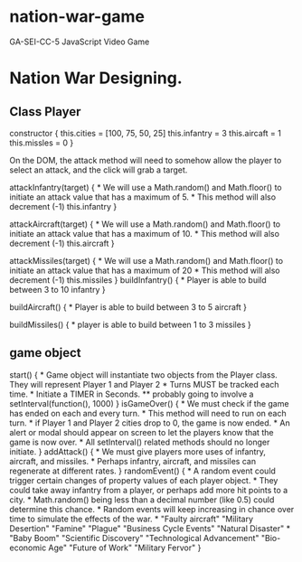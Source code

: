 # nation-war-game
GA-SEI-CC-5 JavaScript Video Game

# Nation War Designing.

## Class Player 
constructor {
    this.cities = [100, 75, 50, 25]
    this.infantry = 3
    this.aircaft = 1
    this.missles = 0
}

On the DOM, the attack method will need to somehow allow the player to select an attack, and the click will grab a target.

attackInfantry(target) {
    * We will use a Math.random() and Math.floor() to initiate an attack value that has a maximum of 5.
    * This method will also decrement (-1) this.infantry
}

attackAircraft(target) {
    * We will use a Math.random() and Math.floor() to initiate an attack value that has a maximum of 10.
    * This method will also decrement (-1) this.aircraft
}

attackMissiles(target) {
    * We will use a Math.random() and Math.floor() to initiate an attack value that has a maximum of 20
    * This method will also decrement (-1) this.missiles
}
buildInfantry() {
    * Player is able to build between 3 to 10 infantry
}

buildAircraft() {
    * Player is able to build between 3 to 5 aircraft
}

buildMissiles() {
    * player is able to build between 1 to 3 missiles
}


## game object
start() {
    * Game object will instantiate two objects from the Player class. They will represent Player 1 and Player 2
    * Turns MUST be tracked each time.
    * Initiate a TIMER in Seconds.
    ** probably going to involve a setInterval(function(), 1000)
}
isGameOver() {
    * We must check if the game has ended on each and every turn.
    * This method will need to run on each turn.
    * if Player 1 and Player 2 cities drop to 0, the game is now ended.
    * An alert or modal should appear on screen to let the players know that the game is now over.
    * All setInterval() related methods should no longer initiate.
}
addAttack() {
    * We must give players more uses of infantry, aircraft, and missiles.
    * Perhaps infantry, aircraft, and missiles can regenerate at different rates. 
}
randomEvent() {
    * A random event could trigger certain changes of property values of each player object.
    * They could take away infantry from a player, or perhaps add more hit points to a city.
    * Math.random() being less than a decimal number (like 0.5) could determine this chance.
    * Random events will keep increasing in chance over time to simulate the effects of the war.
    * "Faulty aircraft" "Military Desertion" "Famine" "Plague" "Business Cycle Events" "Natural Disaster"
    * "Baby Boom" "Scientific Discovery" "Technological Advancement" "Bio-economic Age" "Future of Work" "Military Fervor"
}